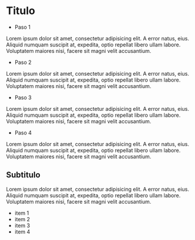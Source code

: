# Titulo

- Paso 1

Lorem ipsum dolor sit amet, consectetur adipisicing elit. A error natus, eius. Aliquid numquam suscipit at, expedita, optio repellat libero ullam labore. Voluptatem maiores nisi, facere sit magni velit accusantium.

- Paso 2

Lorem ipsum dolor sit amet, consectetur adipisicing elit. A error natus, eius. Aliquid numquam suscipit at, expedita, optio repellat libero ullam labore. Voluptatem maiores nisi, facere sit magni velit accusantium.

- Paso 3

Lorem ipsum dolor sit amet, consectetur adipisicing elit. A error natus, eius. Aliquid numquam suscipit at, expedita, optio repellat libero ullam labore. Voluptatem maiores nisi, facere sit magni velit accusantium.

- Paso 4

Lorem ipsum dolor sit amet, consectetur adipisicing elit. A error natus, eius. Aliquid numquam suscipit at, expedita, optio repellat libero ullam labore. Voluptatem maiores nisi, facere sit magni velit accusantium.

## Subtitulo

Lorem ipsum dolor sit amet, consectetur adipisicing elit. A error natus, eius. Aliquid numquam suscipit at, expedita, optio repellat libero ullam labore. Voluptatem maiores nisi, facere sit magni velit accusantium.

- item 1
- item 2
- item 3
- item 4